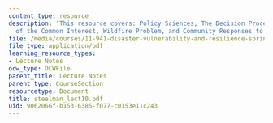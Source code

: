 ```yaml
---
content_type: resource
description: 'This resource covers: Policy Sciences, The Decision Process, Concept
  of the Common Interest, Wildfire Problem, and Community Responses to Wildfire Risk.'
file: /media/courses/11-941-disaster-vulnerability-and-resilience-spring-2005/9062066fb1536385f077c0353e11c243_steelman_lect10.pdf
file_type: application/pdf
learning_resource_types:
- Lecture Notes
ocw_type: OCWFile
parent_title: Lecture Notes
parent_type: CourseSection
resourcetype: Document
title: steelman_lect10.pdf
uid: 9062066f-b153-6385-f077-c0353e11c243
---
```

